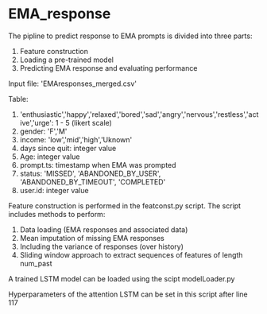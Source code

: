 # EMA_response

The pipline to predict response to EMA prompts is divided into three parts:
1. Feature construction 
2. Loading a pre-trained model 
3. Predicting EMA response and evaluating performance 

Input file: 'EMAresponses_merged.csv'

Table:
1. 'enthusiastic','happy','relaxed','bored','sad','angry','nervous','restless','active','urge': 1 - 5 (likert scale)
2. gender: 'F','M'
3. income: 'low','mid','high','Uknown'
4. days since quit: integer value
5. Age: integer value 
6. prompt.ts: timestamp when EMA was prompted
7. status: 'MISSED', 'ABANDONED_BY_USER', 'ABANDONED_BY_TIMEOUT', 'COMPLETED'
8. user.id: integer value 

Feature construction is performed in the featconst.py script. The script includes methods to perform:
1. Data loading (EMA responses and associated data)
2. Mean imputation of missing EMA responses 
3. Including the variance of responses (over history)
4. Sliding window approach to extract sequences of features of length num_past  

A trained LSTM model can be loaded using the scipt modelLoader.py 

Hyperparameters of the attention LSTM can be set in this script after line 117  














